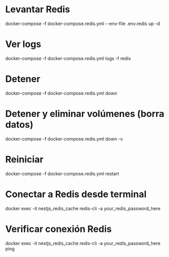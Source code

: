 # Levantar Redis

docker-compose -f docker-compose.redis.yml --env-file .env.redis up -d

# Ver logs

docker-compose -f docker-compose.redis.yml logs -f redis

# Detener

docker-compose -f docker-compose.redis.yml down

# Detener y eliminar volúmenes (borra datos)

docker-compose -f docker-compose.redis.yml down -v

# Reiniciar

docker-compose -f docker-compose.redis.yml restart

# Conectar a Redis desde terminal

docker exec -it nestjs_redis_cache redis-cli -a your_redis_password_here

# Verificar conexión Redis

docker exec -it nestjs_redis_cache redis-cli -a your_redis_password_here ping
